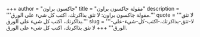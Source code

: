 +++
author = "جاكسون براون"
title = "مقولة جاكسون براون"
description = '''مقولة جاكسون براون: لا تثق بذاكرتك، اكتب كل شيء على الورق.'''
quote = '''لا تثق بذاكرتك، اكتب كل شيء على الورق.'''
slug = '''لا-تثق-بذاكرتك،-اكتب-كل-شيء-على-الورق'''
+++
لا تثق بذاكرتك، اكتب كل شيء على الورق.
